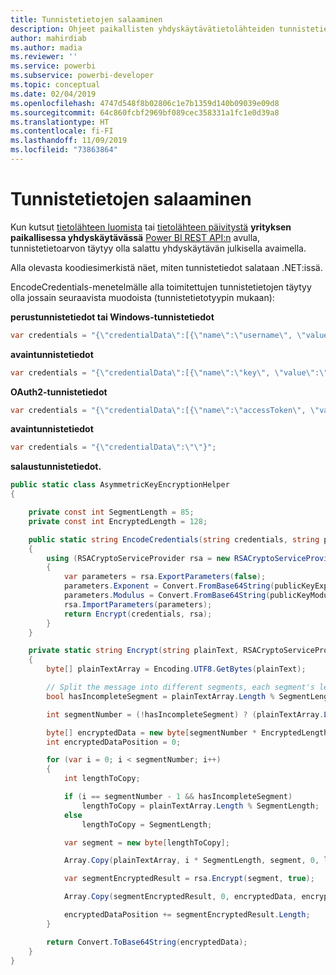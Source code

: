 ```yaml
---
title: Tunnistetietojen salaaminen
description: Ohjeet paikallisten yhdyskäytävätietolähteiden tunnistetietojen salaamiseen
author: mahirdiab
ms.author: madia
ms.reviewer: ''
ms.service: powerbi
ms.subservice: powerbi-developer
ms.topic: conceptual
ms.date: 02/04/2019
ms.openlocfilehash: 4747d548f8b02806c1e7b1359d140b09039e09d8
ms.sourcegitcommit: 64c860fcbf2969bf089cec358331a1fc1e0d39a8
ms.translationtype: HT
ms.contentlocale: fi-FI
ms.lasthandoff: 11/09/2019
ms.locfileid: "73863864"
---
```

# <a name="encrypt-credentials"></a>Tunnistetietojen salaaminen

Kun kutsut [tietolähteen luomista](https://docs.microsoft.com/rest/api/power-bi/gateways/createdatasource) tai [tietolähteen päivitystä](https://docs.microsoft.com/rest/api/power-bi/gateways/updatedatasource) **yrityksen paikallisessa yhdyskäytävässä** [Power BI REST API:n](https://docs.microsoft.com/rest/api/power-bi/) avulla, tunnistetietoarvon täytyy olla salattu yhdyskäytävän julkisella avaimella.

Alla olevasta koodiesimerkistä näet, miten tunnistetiedot salataan .NET:issä.

EncodeCredentials-menetelmälle alla toimitettujen tunnistetietojen täytyy olla jossain seuraavista muodoista (tunnistetietotyypin mukaan):

**perustunnistetiedot tai Windows-tunnistetiedot**

```csharp
var credentials = "{\"credentialData\":[{\"name\":\"username\", \"value\":\"john\"},{\"name\":\"password\", \"value\":\"*****\"}]}";
```

**avaintunnistetiedot**

```csharp
var credentials = "{\"credentialData\":[{\"name\":\"key\", \"value\":\"ec....LA=\"}]}";
```

**OAuth2-tunnistetiedot**

```csharp
var credentials = "{\"credentialData\":[{\"name\":\"accessToken\", \"value\":\"eyJ0....fwtQ\"}]}";
```

**avaintunnistetiedot**

```csharp
var credentials = "{\"credentialData\":\"\"}";
```

**salaustunnistetiedot.**

```csharp
public static class AsymmetricKeyEncryptionHelper
{

    private const int SegmentLength = 85;
    private const int EncryptedLength = 128;

    public static string EncodeCredentials(string credentials, string publicKeyExponent, string publicKeyModulus)
    {
        using (RSACryptoServiceProvider rsa = new RSACryptoServiceProvider(EncryptedLength * 8))
        {
            var parameters = rsa.ExportParameters(false);
            parameters.Exponent = Convert.FromBase64String(publicKeyExponent);
            parameters.Modulus = Convert.FromBase64String(publicKeyModulus);
            rsa.ImportParameters(parameters);
            return Encrypt(credentials, rsa);
        }
    }

    private static string Encrypt(string plainText, RSACryptoServiceProvider rsa)
    {
        byte[] plainTextArray = Encoding.UTF8.GetBytes(plainText);

        // Split the message into different segments, each segment's length is 85. So the result may be 85,85,85,20.
        bool hasIncompleteSegment = plainTextArray.Length % SegmentLength != 0;

        int segmentNumber = (!hasIncompleteSegment) ? (plainTextArray.Length / SegmentLength) : ((plainTextArray.Length / SegmentLength) + 1);

        byte[] encryptedData = new byte[segmentNumber * EncryptedLength];
        int encryptedDataPosition = 0;

        for (var i = 0; i < segmentNumber; i++)
        {
            int lengthToCopy;

            if (i == segmentNumber - 1 && hasIncompleteSegment)
                lengthToCopy = plainTextArray.Length % SegmentLength;
            else
                lengthToCopy = SegmentLength;

            var segment = new byte[lengthToCopy];

            Array.Copy(plainTextArray, i * SegmentLength, segment, 0, lengthToCopy);

            var segmentEncryptedResult = rsa.Encrypt(segment, true);

            Array.Copy(segmentEncryptedResult, 0, encryptedData, encryptedDataPosition, segmentEncryptedResult.Length);

            encryptedDataPosition += segmentEncryptedResult.Length;
        }

        return Convert.ToBase64String(encryptedData);
    }
}
```